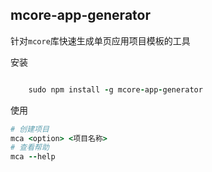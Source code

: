 ## mcore-app-generator

针对`mcore`库快速生成单页应用项目模板的工具


安装
```ruby

    sudo npm install -g mcore-app-generator

```

使用

```ruby
# 创建项目
mca <option> <项目名称>
# 查看帮助
mca --help

```
